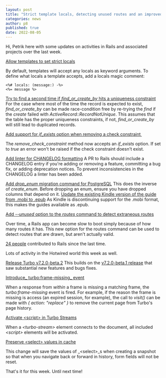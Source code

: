 ```yaml
---
layout: post
title: "Strict template locals, detecting unused routes and an improved find_or_create_by"
categories: news
author: p8
published: true
date: 2022-08-05
---
```

Hi, Petrik here with some updates on activities in Rails and associated projects over the last week.

[Allow templates to set strict locals](https://github.com/rails/rails/pull/45727)

By default, templates will accept any locals as keyword arguments. To define what locals a template accepts, add a locals magic comment:

    <%# locals: (message:) -%>
    <%= message %>

[Try to find a second time if _find\_or\_create\_by_&nbsp;hits a uniqueness constraint](https://github.com/rails/rails/pull/45720)
For the case where most of the time the record is expected to exist, _find\_or\_create\_by_ can be made race-condition free by re-trying the _find_ if the _create_ failed with _ActiveRecord::RecordNotUnique_. This assumes that the table has the proper uniqueness constraints, if not, _find\_or\_create\_by_ will still lead to duplicated records.

[Add support for&nbsp;_if\_exists_&nbsp;option when removing a check constraint&nbsp;](https://github.com/rails/rails/commit/25f97a66bdae6efe788b2d0ab7ab9cef6fc5a23a)

The _remove\_check\_constraint_ method now accepts an _if\_exists_ option. If set to _true_ an error won't be raised if the check constraint doesn't exist.

[Add linter for CHANGELOG formatting](https://github.com/rails/rails/pull/45674)
A PR to Rails should include a CHANGELOG entry if you're adding or removing a feature, committing a bug fix, or adding deprecation notices. To prevent inconsistencies in the CHANGELOG a linter has been added.

[Add _drop\_enum_&nbsp;migration command for PostgreSQL](https://github.com/rails/rails/pull/45735)
This does the inverse of _create\_enum_. Before dropping an enum, ensure you have dropped columns that depend on it.
[
Update the existing Kindle version of the guide from .mobi to .epub](https://github.com/rails/rails/pull/45539)
As Kindle is discontinuing support for the .mobi format, this makes the guides available as .epub.

[Add&nbsp;_--unused_&nbsp;option to the&nbsp;_routes_&nbsp;command to detect extraneous routes](https://github.com/rails/rails/pull/45701)

Over time, a Rails app can become slow to boot simply because of how many routes it has. This new option for the routes command can be used to detect routes that are drawn, but aren't actually valid.

[24 people](https://contributors.rubyonrails.org/contributors/in-time-window/20220730-20220805) contributed to Rails since the last time.

Lots of activity in the Hotwired world this week as well.

[Release Turbo v7.2.0-beta.2](https://github.com/hotwired/turbo/releases/tag/v7.2.0-beta.2)
This builds on the [v7.2.0-beta.1 release](https://github.com/hotwired/turbo/releases/tag/v7.2.0-beta.1) that saw substantial new features and bugs fixes.

[Introduce_&nbsp;turbo:frame-missing_&nbsp;event](https://github.com/hotwired/turbo/pull/445)

When a response from _within_ a frame is missing a matching frame, the _turbo:frame-missing_ event is fired.
For example, if the reason the frame is missing is access (an expired session, for example), the call to _visit()_ can be made with _{ action: "replace" }_ to remove the current page from Turbo's page history.

[Activate \<script\> in Turbo Streams](https://github.com/hotwired/turbo/pull/660)

When a _\<turbo-stream\>_ element connects to the document, all included _\<script\>_ elements will be activated.

[Preserve \<select\> values in cache](https://github.com/hotwired/turbo/pull/666)

This change will save the values of _\<select\>_s when creating a snapshot so that when you navigate back or forward in history, form fields will not be reset.

That's it for this week. Until next time!

